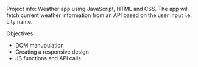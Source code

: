 Project info:
Weather app using JavaScript, HTML and CSS. The app will fetch current weather information from an API based on the user input i.e. city name. 

Objectives:
  - DOM manupulation
  - Creating a responsive design
  - JS functions and API calls
